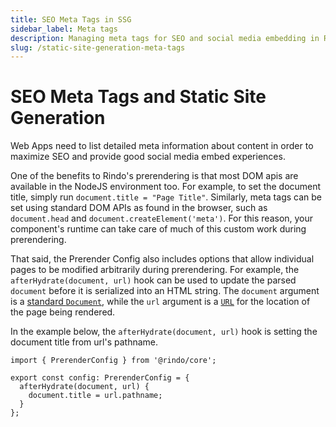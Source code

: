 ```yaml
---
title: SEO Meta Tags in SSG
sidebar_label: Meta tags
description: Managing meta tags for SEO and social media embedding in Rindo Static Sites
slug: /static-site-generation-meta-tags
---
```


# SEO Meta Tags and Static Site Generation

Web Apps need to list detailed meta information about content in order to maximize SEO and provide good social media embed experiences.

One of the benefits to Rindo's prerendering is that most DOM apis are available in the NodeJS environment too.
For example, to set the document title, simply run `document.title = "Page Title"`.
Similarly, meta tags can be set using standard DOM APIs as found in the browser, such as `document.head` and `document.createElement('meta')`.
For this reason, your component's runtime can take care of much of this custom work during prerendering.

That said, the Prerender Config also includes options that allow individual pages to be modified arbitrarily during prerendering.
For example, the `afterHydrate(document, url)` hook can be used to update the parsed `document` before it is serialized into an HTML string.
The `document` argument is a [standard `Document`](https://developer.mozilla.org/en-US/docs/Web/API/Document), while the `url` argument is a [`URL`](https://developer.mozilla.org/en-US/docs/Web/API/URL) for the location of the page being rendered.

In the example below, the `afterHydrate(document, url)` hook is setting the document title from url's pathname.

```tsx
import { PrerenderConfig } from '@rindo/core';

export const config: PrerenderConfig = {
  afterHydrate(document, url) {
    document.title = url.pathname;
  }
};
```
